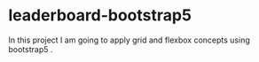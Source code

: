 # leaderboard-bootstrap5
In this project I am going to apply grid and flexbox concepts using bootstrap5 . 
